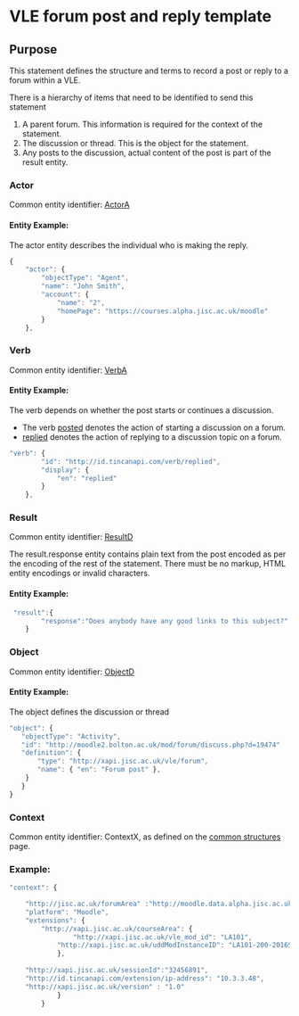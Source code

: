 # VLE forum post and reply template

## Purpose
This statement defines the structure and terms to record a post or reply to a forum within a VLE.

There is a hierarchy of items that need to be identified to send this statement  

1. A parent forum. This information is required for the context of the statement.
2. The discussion or thread. This is the object for the statement.
3. Any posts to the discussion, actual content of the post is part of the result entity.

### Actor

Common entity identifier: [ActorA](../common_structures.md#actora)

#### Entity Example:
The actor entity describes the individual who is making the reply.

``` Javascript
{
    "actor": {
        "objectType": "Agent",
        "name": "John Smith",
        "account": {
            "name": "2",
            "homePage": "https://courses.alpha.jisc.ac.uk/moodle"
        }
    },
```

### Verb

Common entity identifier: [VerbA](/common_structures.md#verba)

#### Entity Example:

The verb depends on whether the post starts or continues a discussion.

- The verb [posted](/vocabulary.md#posted) denotes the action of starting a discussion on a forum.
- [replied](/vocabulary.md#replied) denotes the action of replying to a discussion topic on a forum.

``` javascript
"verb": {
        "id": "http://id.tincanapi.com/verb/replied",
        "display": {
            "en": "replied"
        }
    },
```

### Result
Common entity identifier: [ResultD](/common_structures.md#resultd)

The result.response entity contains plain text from the post  encoded as per the encoding of the rest of the statement. There must be no markup,  HTML entity encodings or invalid characters.

#### Entity Example:


``` javascript
 "result":{
        "response":"Does anybody have any good links to this subject?"
    }
```

### Object
Common entity identifier: [ObjectD](/common_structures.md#objectd)

#### Entity Example:
The object defines the discussion or thread

 ``` javascript
"object": {
	"objectType": "Activity",
	"id": "http://moodle2.bolton.ac.uk/mod/forum/discuss.php?d=19474"	
	"definition": {
		"type": "http://xapi.jisc.ac.uk/vle/forum",			
		"name": { "en": "Forum post" },			   
	 }
    }
}
```



### Context
Common entity identifier: ContextX, as defined on the [common structures](/common_structures.md#contextb) page.


### Example:

``` javascript
"context": {

    "http://jisc.ac.uk/forumArea" :"http://moodle.data.alpha.jisc.ac.uk/mod/forum/view.php?id=138371",
    "platform": "Moodle",
    "extensions": {
		"http://xapi.jisc.ac.uk/courseArea": {
      		 	"http://xapi.jisc.ac.uk/vle_mod_id": "LA101",
			"http://xapi.jisc.ac.uk/uddModInstanceID": "LA101-200-2016S1-0",
			},
			
	"http://xapi.jisc.ac.uk/sessionId":"32456891",
	"http://id.tincanapi.com/extension/ip-address": "10.3.3.48",
	"http://xapi.jisc.ac.uk/version" : "1.0"
			}
		}
```
